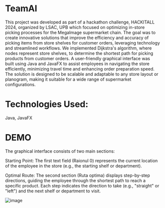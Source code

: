 # TeamAI
This project was developed as part of a hackathon challenge, HACKITALL 2024, organized by LSAC, UPB which focused on optimizing in-store picking processes for the MegaImage supermarket chain. The goal was to create innovative solutions that improve the efficiency and accuracy of picking items from store shelves for customer orders, leveraging technology and streamlined workflows.
We implemented Dijkstra's algorithm, where nodes represent store shelves, to determine the shortest path for picking products from customer orders.
A user-friendly graphical interface was built using Java and JavaFX to assist employees in navigating the store efficiently, minimizing travel time and enhancing order preparation speed.
The solution is designed to be scalable and adaptable to any store layout or planogram, making it suitable for a wide range of supermarket configurations.

# Technologies Used:

Java, JavaFX

# DEMO

The graphical interface consists of two main sections:

Starting Point: The first text field (Raionul 0) represents the current location of the employee in the store (e.g., the starting shelf or department).

Optimal Route: The second section (Ruta optima) displays step-by-step directions, guiding the employee through the shortest path to reach a specific product. Each step indicates the direction to take (e.g., "straight" or "left") and the next shelf or department to visit.

![image](https://github.com/user-attachments/assets/a14c72ca-45c0-4c46-8062-e79a47b53b5e)
